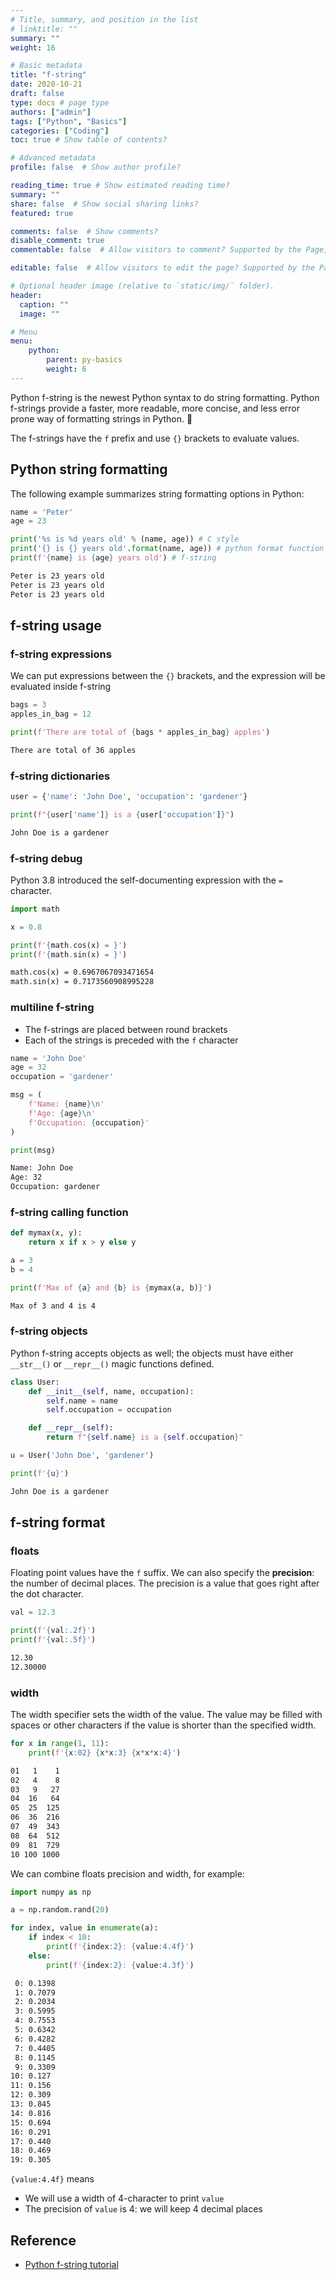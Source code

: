 ```yaml
---
# Title, summary, and position in the list
# linktitle: ""
summary: ""
weight: 16

# Basic metadata
title: "f-string"
date: 2020-10-21
draft: false
type: docs # page type
authors: ["admin"]
tags: ["Python", "Basics"]
categories: ["Coding"]
toc: true # Show table of contents?

# Advanced metadata
profile: false  # Show author profile?

reading_time: true # Show estimated reading time?
summary: ""
share: false  # Show social sharing links?
featured: true

comments: false  # Show comments?
disable_comment: true
commentable: false  # Allow visitors to comment? Supported by the Page, Post, and Docs content types.

editable: false  # Allow visitors to edit the page? Supported by the Page, Post, and Docs content types.

# Optional header image (relative to `static/img/` folder).
header:
  caption: ""
  image: ""

# Menu
menu: 
    python:
        parent: py-basics
        weight: 6
---
```


Python f-string is the newest Python syntax to do string formatting. Python f-strings provide a faster, more readable, more concise, and less error prone way of formatting strings in Python. :clap:

The f-strings have the `f` prefix and use `{}` brackets to evaluate values.

## Python string formatting

The following example summarizes string formatting options in Python:

```python
name = 'Peter'
age = 23

print('%s is %d years old' % (name, age)) # C style
print('{} is {} years old'.format(name, age)) # python format function
print(f'{name} is {age} years old') # f-string
```

```txt
Peter is 23 years old
Peter is 23 years old
Peter is 23 years old
```

## f-string usage

### f-string expressions

We can put expressions between the `{}` brackets, and the expression will be evaluated inside f-string

```python
bags = 3
apples_in_bag = 12

print(f'There are total of {bags * apples_in_bag} apples')
```

```txt
There are total of 36 apples
```

### f-string dictionaries

```python
user = {'name': 'John Doe', 'occupation': 'gardener'}

print(f"{user['name']} is a {user['occupation']}")
```

```txt
John Doe is a gardener
```

### f-string debug

Python 3.8 introduced the self-documenting expression with the `=` character.

```python
import math

x = 0.8

print(f'{math.cos(x) = }')
print(f'{math.sin(x) = }')
```

```txt
math.cos(x) = 0.6967067093471654
math.sin(x) = 0.7173560908995228
```

### multiline f-string

- The f-strings are placed between round brackets
- Each of the strings is preceded with the `f` character

```python
name = 'John Doe'
age = 32
occupation = 'gardener'

msg = (
    f'Name: {name}\n'
    f'Age: {age}\n'
    f'Occupation: {occupation}'
)

print(msg)
```

```txt
Name: John Doe
Age: 32
Occupation: gardener
```

### f-string calling function

```python
def mymax(x, y):
    return x if x > y else y

a = 3
b = 4

print(f'Max of {a} and {b} is {mymax(a, b)}')
```

```txt
Max of 3 and 4 is 4
```

### f-string objects

Python f-string accepts objects as well; the objects must have either `__str__()` or `__repr__()` magic functions defined.

```python
class User:
    def __init__(self, name, occupation):
        self.name = name
        self.occupation = occupation

    def __repr__(self):
        return f"{self.name} is a {self.occupation}"

u = User('John Doe', 'gardener')

print(f'{u}')
```

```txt
John Doe is a gardener
```

## f-string format

### floats

Floating point values have the `f` suffix. We can also specify the **precision**: the number of decimal places. The precision is a value that goes right after the dot character.

```python
val = 12.3

print(f'{val:.2f}')
print(f'{val:.5f}')
```

```txt
12.30
12.30000
```

### width

The width specifier sets the width of the value. The value may be filled with spaces or other characters if the value is shorter than the specified width.

```python
for x in range(1, 11):
    print(f'{x:02} {x*x:3} {x*x*x:4}')
```

```txt
01   1    1
02   4    8
03   9   27
04  16   64
05  25  125
06  36  216
07  49  343
08  64  512
09  81  729
10 100 1000
```

We can combine floats precision and width, for example:

```python
import numpy as np

a = np.random.rand(20)

for index, value in enumerate(a):
    if index < 10:
        print(f'{index:2}: {value:4.4f}')
    else:
        print(f'{index:2}: {value:4.3f}')
```

```txt
 0: 0.1398
 1: 0.7079
 2: 0.2034
 3: 0.5995
 4: 0.7553
 5: 0.6342
 6: 0.4282
 7: 0.4405
 8: 0.1145
 9: 0.3309
10: 0.127
11: 0.156
12: 0.309
13: 0.845
14: 0.816
15: 0.694
16: 0.291
17: 0.440
18: 0.469
19: 0.305
```

`{value:4.4f}` means

- We will use a width of 4-character to print `value`
- The precision of `value` is 4: we will keep 4 decimal places

## Reference

- [Python f-string tutorial](http://zetcode.com/python/fstring/)